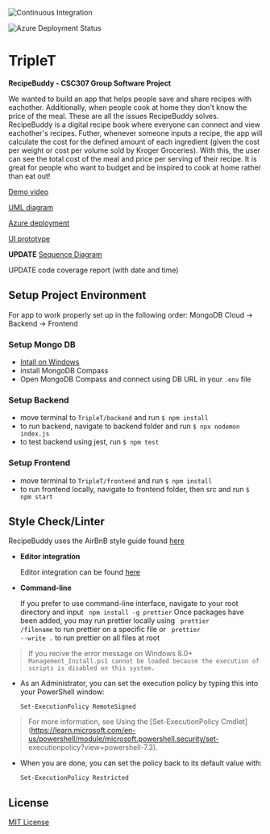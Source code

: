 ![Continuous Integration](https://github.com/crowdedpoem/TripleT/actions/workflows/node.js.yml/badge.svg)

![Azure Deployment Status](https://github.com/crowdedpoem/TripleT/actions/workflows/main_recipebuddy.yml/badge.svg)

# TripleT

**RecipeBuddy - CSC307 Group Software Project**

We wanted to build an app that helps people save and share recipes with eachother. Additionally, when people cook at home they don't know the price of the meal. These are all the issues RecipeBuddy solves. RecipeBuddy is a digital recipe book where everyone can connect and view eachother's recipes. Futher, whenever someone inputs a recipe, the app will calculate the cost for the defined amount of each ingredient (given the cost per weight or cost per volume sold by Kroger Groceries). With this, the user can see the total cost of the meal and price per serving of their recipe. It is great for people who want to budget and be inspired to cook at home rather than eat out!

[Demo video](https://youtu.be/S8AHDqvkqOE)

[UML diagram](https://miro.com/welcomeonboard/ckRZN2VaUGo1R3pXTlBvOERTNkpoSmVNM0dwRkZkQnA2UXpUZmRWZ0pkRTlhZktzMHdXTDNQeEc1bkNBcEo4YnwzNDU4NzY0NTM3MDI1NDI2NzA1fDI=?share_link_id=288963627115)

[Azure deployment](https://recipebuddy.azurewebsites.net/recipes)

[UI prototype](https://www.figma.com/file/nt4PjEe9kM2o5M5rqGjrHr/RecipeBuddy?node-id=2%3A878)

**UPDATE** [Sequence Diagram]()

UPDATE code coverage report (with date and time)

## Setup Project Environment

For app to work properly set up in the following order: MongoDB Cloud -> Backend -> Frontend

### Setup Mongo DB

- [Intall on Windows](https://docs.mongodb.com/manual/tutorial/install-mongodb-on-windows/Links)
- install MongoDB Compass
- Open MongoDB Compass and connect using DB URL in your `.env` file

### Setup Backend

- move terminal to `TripleT/backend` and run `$ npm install`
- to run backend, navigate to backend folder and run `$ npx nodemon index.js`
- to test backend using jest, run `$ npm test`

### Setup Frontend

- move terminal to `TripleT/frontend` and run `$ npm install`
- to run frontend locally, navigate to frontend folder, then src and run `$ npm start`

## Style Check/Linter

  RecipeBuddy uses the AirBnB style guide found [here](https://github.com/airbnb/javascript) 

- **Editor integration**
  
  Editor integration can be found [here](https://prettier.io/docs/en/editors.html)

- **Command-line**

  If you prefer to use command-line interface, navigate to your root directory and input
  <code> npm install -g prettier</code>
  Once packages have been added, you may run prettier locally using
  <code> prettier /filename</code> to run prettier on a specific file or
  <code> prettier --write .</code> to run prettier on all files at root

> If you recive the error message on Windows 8.0+
><code>Management_Install.ps1 cannot be loaded because the execution of scripts is disabled on this system. </code>

  - As an Administrator, you can set the execution policy by typing this into your PowerShell window:

    <code>Set-ExecutionPolicy RemoteSigned </code>

  >For more information, see Using the [Set-ExecutionPolicy Cmdlet](https://learn.microsoft.com/en-us/powershell/module/microsoft.powershell.security/set-  executionpolicy?view=powershell-7.3).

  - When you are done, you can set the policy back to its default value with:

    <code>Set-ExecutionPolicy Restricted</code>
  
## License

  [MIT License](https://choosealicense.com/licenses/mit/)
